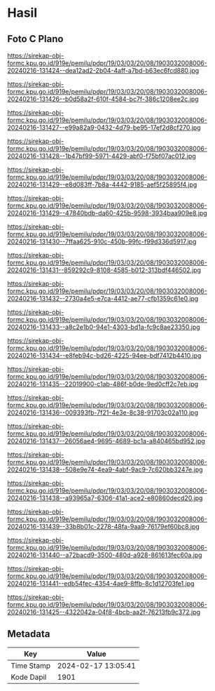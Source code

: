 # Hasil

## Foto C Plano

https://sirekap-obj-formc.kpu.go.id/919e/pemilu/pdpr/19/03/03/20/08/1903032008006-20240216-131424--dea12ad2-2b04-4aff-a7bd-b63ec6fcd880.jpg

https://sirekap-obj-formc.kpu.go.id/919e/pemilu/pdpr/19/03/03/20/08/1903032008006-20240216-131426--b0d58a2f-610f-4584-bc7f-386c1208ee2c.jpg

https://sirekap-obj-formc.kpu.go.id/919e/pemilu/pdpr/19/03/03/20/08/1903032008006-20240216-131427--e99a82a9-0432-4d79-be95-17ef2d8cf270.jpg

https://sirekap-obj-formc.kpu.go.id/919e/pemilu/pdpr/19/03/03/20/08/1903032008006-20240216-131428--1b47bf99-5971-4429-abf0-f75bf07ac012.jpg

https://sirekap-obj-formc.kpu.go.id/919e/pemilu/pdpr/19/03/03/20/08/1903032008006-20240216-131429--e8d083ff-7b8a-4442-9185-aef5f25895f4.jpg

https://sirekap-obj-formc.kpu.go.id/919e/pemilu/pdpr/19/03/03/20/08/1903032008006-20240216-131429--47840bdb-da60-425b-9598-3934baa909e8.jpg

https://sirekap-obj-formc.kpu.go.id/919e/pemilu/pdpr/19/03/03/20/08/1903032008006-20240216-131430--7ffaa625-910c-450b-99fc-f99d336d5917.jpg

https://sirekap-obj-formc.kpu.go.id/919e/pemilu/pdpr/19/03/03/20/08/1903032008006-20240216-131431--859292c9-8108-4585-b012-313bdf446502.jpg

https://sirekap-obj-formc.kpu.go.id/919e/pemilu/pdpr/19/03/03/20/08/1903032008006-20240216-131432--2730a4e5-e7ca-4412-ae77-cfb1359c61e0.jpg

https://sirekap-obj-formc.kpu.go.id/919e/pemilu/pdpr/19/03/03/20/08/1903032008006-20240216-131433--a8c2e1b0-94e1-4303-bd1a-fc9c8ae23350.jpg

https://sirekap-obj-formc.kpu.go.id/919e/pemilu/pdpr/19/03/03/20/08/1903032008006-20240216-131434--e8feb94c-bd26-4225-94ee-bdf7412b4410.jpg

https://sirekap-obj-formc.kpu.go.id/919e/pemilu/pdpr/19/03/03/20/08/1903032008006-20240216-131435--22019900-c1ab-486f-b0de-9ed0cff2c7eb.jpg

https://sirekap-obj-formc.kpu.go.id/919e/pemilu/pdpr/19/03/03/20/08/1903032008006-20240216-131436--009393fb-7f21-4e3e-8c38-91703c02a110.jpg

https://sirekap-obj-formc.kpu.go.id/919e/pemilu/pdpr/19/03/03/20/08/1903032008006-20240216-131437--26056ae4-9695-4689-bc1a-a840465bd952.jpg

https://sirekap-obj-formc.kpu.go.id/919e/pemilu/pdpr/19/03/03/20/08/1903032008006-20240216-131438--508e9e74-4ea9-4abf-9ac9-7c620bb3247e.jpg

https://sirekap-obj-formc.kpu.go.id/919e/pemilu/pdpr/19/03/03/20/08/1903032008006-20240216-131438--a93965a7-6306-41a1-ace2-e80860decd20.jpg

https://sirekap-obj-formc.kpu.go.id/919e/pemilu/pdpr/19/03/03/20/08/1903032008006-20240216-131439--33b8b01c-2278-48fa-9aa9-76179ef60bc8.jpg

https://sirekap-obj-formc.kpu.go.id/919e/pemilu/pdpr/19/03/03/20/08/1903032008006-20240216-131440--a72bacd9-3500-480d-a928-861613fec60a.jpg

https://sirekap-obj-formc.kpu.go.id/919e/pemilu/pdpr/19/03/03/20/08/1903032008006-20240216-131441--edb54fec-4354-4ae9-8ffb-8c1d12703fe1.jpg

https://sirekap-obj-formc.kpu.go.id/919e/pemilu/pdpr/19/03/03/20/08/1903032008006-20240216-131425--4322042a-04f8-4bcb-aa2f-76213fb9c372.jpg


## Metadata

| Key        | Value               |
| ---------- | ------------------- |
| Time Stamp | 2024-02-17 13:05:41 |
| Kode Dapil | 1901                |




